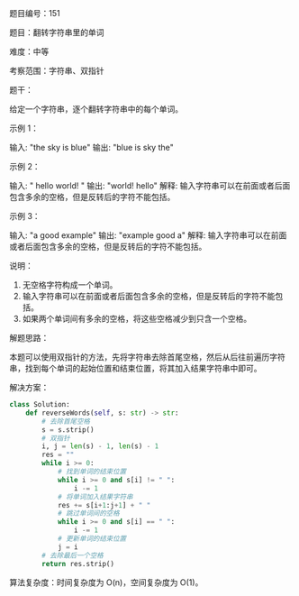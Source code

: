 题目编号：151

题目：翻转字符串里的单词

难度：中等

考察范围：字符串、双指针

题干：

给定一个字符串，逐个翻转字符串中的每个单词。

示例 1：

输入: "the sky is blue"
输出: "blue is sky the"

示例 2：

输入: "  hello world!  "
输出: "world! hello"
解释: 输入字符串可以在前面或者后面包含多余的空格，但是反转后的字符不能包括。

示例 3：

输入: "a good   example"
输出: "example good a"
解释: 输入字符串可以在前面或者后面包含多余的空格，但是反转后的字符不能包括。

说明：

1. 无空格字符构成一个单词。
2. 输入字符串可以在前面或者后面包含多余的空格，但是反转后的字符不能包括。
3. 如果两个单词间有多余的空格，将这些空格减少到只含一个空格。
 
解题思路：

本题可以使用双指针的方法，先将字符串去除首尾空格，然后从后往前遍历字符串，找到每个单词的起始位置和结束位置，将其加入结果字符串中即可。

解决方案：

```python
class Solution:
    def reverseWords(self, s: str) -> str:
        # 去除首尾空格
        s = s.strip()
        # 双指针
        i, j = len(s) - 1, len(s) - 1
        res = ""
        while i >= 0:
            # 找到单词的结束位置
            while i >= 0 and s[i] != " ":
                i -= 1
            # 将单词加入结果字符串
            res += s[i+1:j+1] + " "
            # 跳过单词间的空格
            while i >= 0 and s[i] == " ":
                i -= 1
            # 更新单词的结束位置
            j = i
        # 去除最后一个空格
        return res.strip()
```

算法复杂度：时间复杂度为 O(n)，空间复杂度为 O(1)。